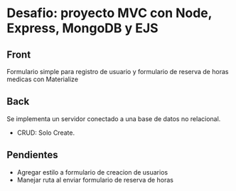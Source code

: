 # Desafio: proyecto MVC con Node, Express, MongoDB y EJS

## Front

Formulario simple para registro de usuario y formulario de reserva de horas medicas con Materialize

## Back

Se implementa un servidor conectado a una base de datos no relacional.
- CRUD: Solo Create.

## Pendientes

- Agregar estilo a formulario de creacion de usuarios
- Manejar ruta al enviar formulario de reserva de horas
